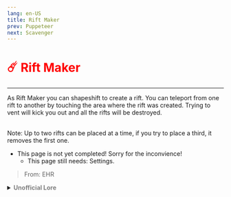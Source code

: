 ```yaml
---
lang: en-US
title: Rift Maker
prev: Puppeteer
next: Scavenger
---
```


# <font color="red">☄️ <b>Rift Maker</b></font> <Badge text="Concealing" type="tip" vertical="middle"/>
---

As Rift Maker you can shapeshift to create a rift. You can teleport from one rift to another by touching the area where the rift was created. Trying to vent will kick you out and all the rifts will be destroyed.<br><br>

Note: Up to two rifts can be placed at a time, if you try to place a third, it removes the first one.

* This page is not yet completed! Sorry for the inconvience!
  * This page still needs: Settings.

> From: EHR

<details>
<summary><b><font color=gray>Unofficial Lore</font></b></summary>

One day, Rick was tampering with one of his portals. He knew he was quite the genius, but he never expected what a rotten day was about to unfold.

Accidentally, he teleported into Among Us, where a crazy killing machine stepped over his gun. What could he do now?

One thing: disguise himself as a crewmate and then go to Mira HQ to get the materials for a rift maker.

After all that, he went to Mira HQ and acquired his ray gun. Unfortunately, there was an Imp right outside the deco chamber. Fortunately, Rick had a knife, and he wasn't afraid to kill either.

SLASH! went Rick, killing the impostor in one strike.

BUT WAIT! It wasn't an Imp... it was the Sheriff! Rick had just gone to the dark side!

Rick became addicted to killing—so addicted that he even said, "I no longer dream, only nightmares of those who've died." But he couldn't stop now.

He used his ray gun to teleport all around the map, leaving a trail of bodies.

He was never caught.
> Submitted by: champofchamps78
</details>